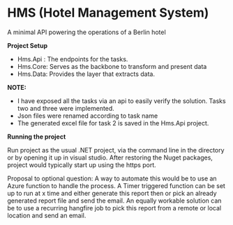 # HMS (Hotel Management System)
A minimal API powering the operations of a Berlin hotel

**Project Setup**
- Hms.Api : The endpoints for the tasks.
- Hms.Core: Serves as the backbone to transform and present data
- Hms.Data: Provides the layer that extracts data.


**NOTE:** 
- I have exposed all the tasks via an api to easily verify the solution. Tasks two and three were implemented.
- Json files were renamed according to task name
- The generated excel file for task 2 is saved in the Hms.Api project.

**Running the project**

Run project as the usual .NET project, via the command line in the directory or by opening it up in visual studio. After restoring the Nuget packages, project would typically start up using the https port.

Proposal to optional question: A way to automate this would be to use an Azure function to handle the process. A Timer triggered function can be set up to run at x time and either generate this report then or pick an already generated report file and send the email. An equally workable solution can be to use a recurring hangfire job to pick this report from a remote or local location and send an email.
